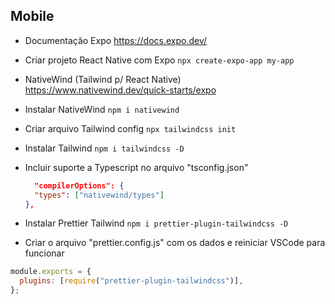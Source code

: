 ## Mobile

- Documentação Expo
  https://docs.expo.dev/

- Criar projeto React Native com Expo
  `npx create-expo-app my-app`

- NativeWind (Tailwind p/ React Native)
  https://www.nativewind.dev/quick-starts/expo

- Instalar NativeWind
  `npm i nativewind`

- Criar arquivo Tailwind config
  `npx tailwindcss init`

- Instalar Tailwind
  `npm i tailwindcss -D`

- Incluir suporte a Typescript no arquivo "tsconfig.json"

  ```json
    "compilerOptions": {
    "types": ["nativewind/types"]
  },
  ```

- Instalar Prettier Tailwind
  `npm i prettier-plugin-tailwindcss -D`

- Criar o arquivo "prettier.config.js" com os dados e reiniciar VSCode para funcionar

```js
module.exports = {
  plugins: [require("prettier-plugin-tailwindcss")],
};
```
